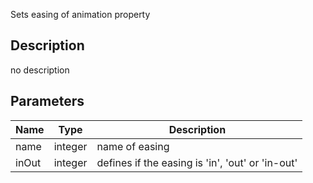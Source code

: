 Sets easing of animation property



## Description
no description
## Parameters

<table>
<thead>
	<tr>
		<th>Name</th>
		<th>Type</th>
		<th>Description</th>
	</tr>
</thead>
<tr>
	<td>name</td>
	<td><div class='bg-orange-800 px-2 py-px text-white rounded-sm'>integer</div></td>
	<td>name of easing</td>
</tr>
<tr>
	<td>inOut</td>
	<td><div class='bg-orange-800 px-2 py-px text-white rounded-sm'>integer</div></td>
	<td>defines if the easing is 'in', 'out' or 'in-out'</td>
</tr>
</table>